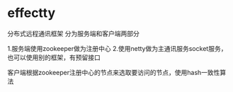 # effectty
分布式远程通讯框架
分为服务端和客户端两部分

1.服务端使用zookeeper做为注册中心
2.使用netty做为主通讯服务socket服务，也可以使用别的框架，有预留接口


客户端根据zookeeper注册中心的节点来选取要访问的节点，使用hash一致性算法
